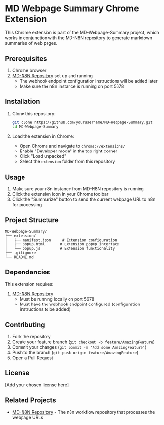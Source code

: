 # MD Webpage Summary Chrome Extension

This Chrome extension is part of the MD-Webpage-Summary project, which works in conjunction with the MD-N8N repository to generate markdown summaries of web pages.

## Prerequisites

1. Chrome browser
2. [MD-N8N Repository](https://github.com/yourusername/MD-N8N) set up and running
   - The webhook endpoint configuration instructions will be added later
   - Make sure the n8n instance is running on port 5678

## Installation

1. Clone this repository:
   ```bash
   git clone https://github.com/yourusername/MD-Webpage-Summary.git
   cd MD-Webpage-Summary
   ```

2. Load the extension in Chrome:
   - Open Chrome and navigate to `chrome://extensions/`
   - Enable "Developer mode" in the top right corner
   - Click "Load unpacked"
   - Select the `extension` folder from this repository

## Usage

1. Make sure your n8n instance from MD-N8N repository is running
2. Click the extension icon in your Chrome toolbar
3. Click the "Summarize" button to send the current webpage URL to n8n for processing

## Project Structure

```
MD-Webpage-Summary/
├── extension/
│   ├── manifest.json     # Extension configuration
│   ├── popup.html       # Extension popup interface
│   └── popup.js         # Extension functionality
├── .gitignore
└── README.md
```

## Dependencies

This extension requires:
1. [MD-N8N Repository](https://github.com/yourusername/MD-N8N)
   - Must be running locally on port 5678
   - Must have the webhook endpoint configured (configuration instructions to be added)

## Contributing

1. Fork the repository
2. Create your feature branch (`git checkout -b feature/AmazingFeature`)
3. Commit your changes (`git commit -m 'Add some AmazingFeature'`)
4. Push to the branch (`git push origin feature/AmazingFeature`)
5. Open a Pull Request

## License

[Add your chosen license here]

## Related Projects

- [MD-N8N Repository](https://github.com/yourusername/MD-N8N) - The n8n workflow repository that processes the webpage URLs 